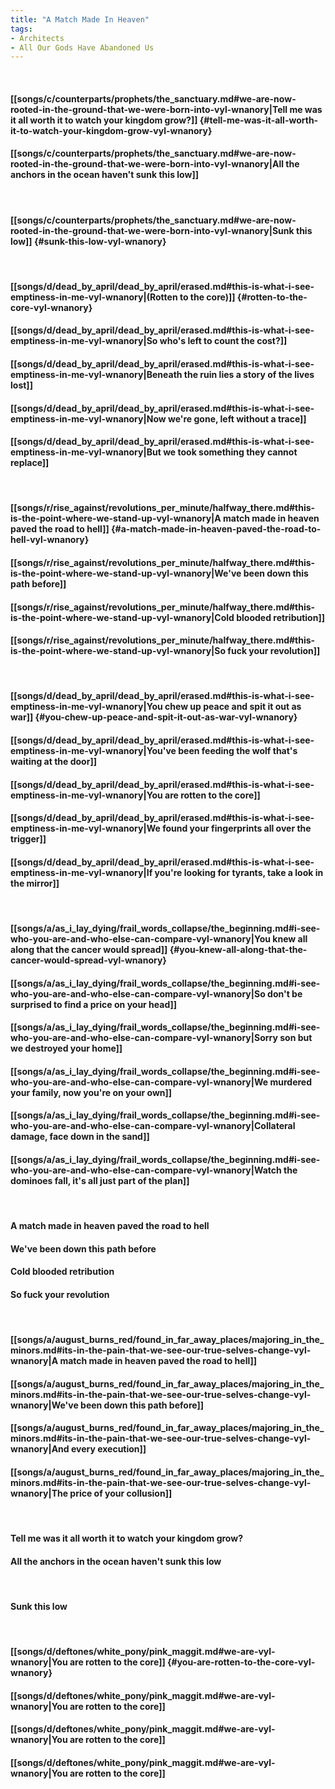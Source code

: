 ```yaml
---
title: "A Match Made In Heaven"
tags:
- Architects
- All Our Gods Have Abandoned Us
---
```

&nbsp;
#### [[songs/c/counterparts/prophets/the_sanctuary.md#we-are-now-rooted-in-the-ground-that-we-were-born-into-vyl-wnanory|Tell me was it all worth it to watch your kingdom grow?]] {#tell-me-was-it-all-worth-it-to-watch-your-kingdom-grow-vyl-wnanory}
#### [[songs/c/counterparts/prophets/the_sanctuary.md#we-are-now-rooted-in-the-ground-that-we-were-born-into-vyl-wnanory|All the anchors in the ocean haven't sunk this low]]
&nbsp;
#### [[songs/c/counterparts/prophets/the_sanctuary.md#we-are-now-rooted-in-the-ground-that-we-were-born-into-vyl-wnanory|Sunk this low]] {#sunk-this-low-vyl-wnanory}
&nbsp;
#### [[songs/d/dead_by_april/dead_by_april/erased.md#this-is-what-i-see-emptiness-in-me-vyl-wnanory|(Rotten to the core)]] {#rotten-to-the-core-vyl-wnanory}
#### [[songs/d/dead_by_april/dead_by_april/erased.md#this-is-what-i-see-emptiness-in-me-vyl-wnanory|So who's left to count the cost?]]
#### [[songs/d/dead_by_april/dead_by_april/erased.md#this-is-what-i-see-emptiness-in-me-vyl-wnanory|Beneath the ruin lies a story of the lives lost]]
#### [[songs/d/dead_by_april/dead_by_april/erased.md#this-is-what-i-see-emptiness-in-me-vyl-wnanory|Now we're gone, left without a trace]]
#### [[songs/d/dead_by_april/dead_by_april/erased.md#this-is-what-i-see-emptiness-in-me-vyl-wnanory|But we took something they cannot replace]]
&nbsp;
#### [[songs/r/rise_against/revolutions_per_minute/halfway_there.md#this-is-the-point-where-we-stand-up-vyl-wnanory|A match made in heaven paved the road to hell]] {#a-match-made-in-heaven-paved-the-road-to-hell-vyl-wnanory}
#### [[songs/r/rise_against/revolutions_per_minute/halfway_there.md#this-is-the-point-where-we-stand-up-vyl-wnanory|We've been down this path before]]
#### [[songs/r/rise_against/revolutions_per_minute/halfway_there.md#this-is-the-point-where-we-stand-up-vyl-wnanory|Cold blooded retribution]]
#### [[songs/r/rise_against/revolutions_per_minute/halfway_there.md#this-is-the-point-where-we-stand-up-vyl-wnanory|So fuck your revolution]]
&nbsp;
#### [[songs/d/dead_by_april/dead_by_april/erased.md#this-is-what-i-see-emptiness-in-me-vyl-wnanory|You chew up peace and spit it out as war]] {#you-chew-up-peace-and-spit-it-out-as-war-vyl-wnanory}
#### [[songs/d/dead_by_april/dead_by_april/erased.md#this-is-what-i-see-emptiness-in-me-vyl-wnanory|You've been feeding the wolf that's waiting at the door]]
#### [[songs/d/dead_by_april/dead_by_april/erased.md#this-is-what-i-see-emptiness-in-me-vyl-wnanory|You are rotten to the core]]
#### [[songs/d/dead_by_april/dead_by_april/erased.md#this-is-what-i-see-emptiness-in-me-vyl-wnanory|We found your fingerprints all over the trigger]]
#### [[songs/d/dead_by_april/dead_by_april/erased.md#this-is-what-i-see-emptiness-in-me-vyl-wnanory|If you're looking for tyrants, take a look in the mirror]]
&nbsp;
#### [[songs/a/as_i_lay_dying/frail_words_collapse/the_beginning.md#i-see-who-you-are-and-who-else-can-compare-vyl-wnanory|You knew all along that the cancer would spread]] {#you-knew-all-along-that-the-cancer-would-spread-vyl-wnanory}
#### [[songs/a/as_i_lay_dying/frail_words_collapse/the_beginning.md#i-see-who-you-are-and-who-else-can-compare-vyl-wnanory|So don't be surprised to find a price on your head]]
#### [[songs/a/as_i_lay_dying/frail_words_collapse/the_beginning.md#i-see-who-you-are-and-who-else-can-compare-vyl-wnanory|Sorry son but we destroyed your home]]
#### [[songs/a/as_i_lay_dying/frail_words_collapse/the_beginning.md#i-see-who-you-are-and-who-else-can-compare-vyl-wnanory|We murdered your family, now you're on your own]]
#### [[songs/a/as_i_lay_dying/frail_words_collapse/the_beginning.md#i-see-who-you-are-and-who-else-can-compare-vyl-wnanory|Collateral damage, face down in the sand]]
#### [[songs/a/as_i_lay_dying/frail_words_collapse/the_beginning.md#i-see-who-you-are-and-who-else-can-compare-vyl-wnanory|Watch the dominoes fall, it's all just part of the plan]]
&nbsp;
#### A match made in heaven paved the road to hell
#### We've been down this path before
#### Cold blooded retribution
#### So fuck your revolution
&nbsp;
#### [[songs/a/august_burns_red/found_in_far_away_places/majoring_in_the_minors.md#its-in-the-pain-that-we-see-our-true-selves-change-vyl-wnanory|A match made in heaven paved the road to hell]]
#### [[songs/a/august_burns_red/found_in_far_away_places/majoring_in_the_minors.md#its-in-the-pain-that-we-see-our-true-selves-change-vyl-wnanory|We've been down this path before]]
#### [[songs/a/august_burns_red/found_in_far_away_places/majoring_in_the_minors.md#its-in-the-pain-that-we-see-our-true-selves-change-vyl-wnanory|And every execution]]
#### [[songs/a/august_burns_red/found_in_far_away_places/majoring_in_the_minors.md#its-in-the-pain-that-we-see-our-true-selves-change-vyl-wnanory|The price of your collusion]]
&nbsp;
#### Tell me was it all worth it to watch your kingdom grow?
#### All the anchors in the ocean haven't sunk this low
&nbsp;
#### Sunk this low
&nbsp;
#### [[songs/d/deftones/white_pony/pink_maggit.md#we-are-vyl-wnanory|You are rotten to the core]] {#you-are-rotten-to-the-core-vyl-wnanory}
#### [[songs/d/deftones/white_pony/pink_maggit.md#we-are-vyl-wnanory|You are rotten to the core]]
#### [[songs/d/deftones/white_pony/pink_maggit.md#we-are-vyl-wnanory|You are rotten to the core]]
#### [[songs/d/deftones/white_pony/pink_maggit.md#we-are-vyl-wnanory|You are rotten to the core]]
